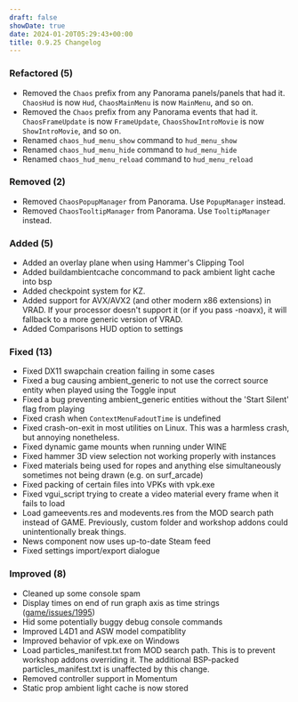 ```yaml
---
draft: false
showDate: true
date: 2024-01-20T05:29:43+00:00
title: 0.9.25 Changelog
---
```


### Refactored (5)

- Removed the `Chaos` prefix from any Panorama panels/panels that had it. `ChaosHud` is now `Hud`, `ChaosMainMenu` is now `MainMenu`, and so on.
- Removed the `Chaos` prefix from any Panorama events that had it. `ChaosFrameUpdate` is now `FrameUpdate`, `ChaosShowIntroMovie` is now `ShowIntroMovie`, and so on.
- Renamed `chaos_hud_menu_show` command to `hud_menu_show`
- Renamed `chaos_hud_menu_hide` command to `hud_menu_hide`
- Renamed `chaos_hud_menu_reload` command to `hud_menu_reload`
### Removed (2)

- Removed `ChaosPopupManager` from Panorama. Use `PopupManager` instead.
- Removed `ChaosTooltipManager` from Panorama. Use `TooltipManager` instead.
### Added (5)

- Added an overlay plane when using Hammer's Clipping Tool
- Added buildambientcache concommand to pack ambient light cache into bsp
- Added checkpoint system for KZ.
- Added support for AVX/AVX2 (and other modern x86 extensions) in VRAD. If your processor doesn't support it (or if you pass -noavx), it will fallback to a more generic version of VRAD.
- Added Comparisons HUD option to settings
### Fixed (13)

- Fixed DX11 swapchain creation failing in some cases
- Fixed a bug causing ambient_generic to not use the correct source entity when played using the Toggle input
- Fixed a bug preventing ambient_generic entities without the 'Start Silent' flag from playing
- Fixed crash when `ContextMenuFadoutTime` is undefined
- Fixed crash-on-exit in most utilities on Linux. This was a harmless crash, but annoying nonetheless.
- Fixed dynamic game mounts when running under WINE
- Fixed hammer 3D view selection not working properly with instances
- Fixed materials being used for ropes and anything else simultaneously sometimes not being drawn (e.g. on surf_arcade)
- Fixed packing of certain files into VPKs with vpk.exe
- Fixed vgui_script trying to create a video material every frame when it fails to load
- Load gameevents.res and modevents.res from the MOD search path instead of GAME. Previously, custom folder and workshop addons could unintentionally break things.
- News component now uses up-to-date Steam feed
- Fixed settings import/export dialogue
### Improved (8)

- Cleaned up some console spam
- Display times on end of run graph axis as time strings  ([game/issues/1995](https://github.com/momentum-mod/game/issues/1995))
- Hid some potentially buggy debug console commands
- Improved L4D1 and ASW model compatiblity
- Improved behavior of vpk.exe on Windows
- Load particles_manifest.txt from MOD search path. This is to prevent workshop addons overriding it. The additional BSP-packed particles_manifest.txt is unaffected by this change.
- Removed controller support in Momentum
- Static prop ambient light cache is now stored
